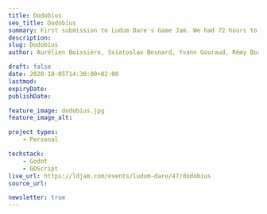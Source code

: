```yaml
---
title: Dodobius
seo_title: Dodobius
summary: First submission to Ludum Dare's Game Jam. We had 72 hours to create a whole video game as a team of 6.
description: 
slug: Dodobius
author: Aurélien Boissière, Sviatoslav Besnard, Yvann Gouraud, Rémy Borius, Aurélie Boulais

draft: false
date: 2020-10-05T14:30:00+02:00
lastmod: 
expiryDate: 
publishDate: 

feature_image: dodobius.jpg
feature_image_alt: 

project types: 
    - Personal

techstack:
    - Godot
    - GDScript
live_url: https://ldjam.com/events/ludum-dare/47/dodobius
source_url: 

newsletter: true
---
```


